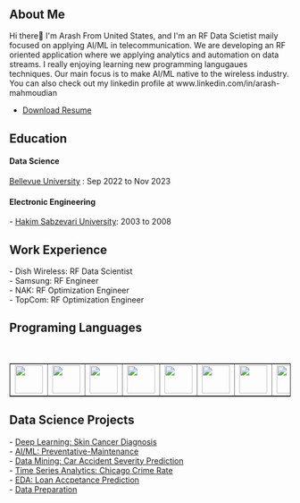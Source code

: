 <header>
<link rel="stylesheet" href="https://cdn.jsdelivr.net/gh/devicons/devicon@v2.15.1/devicon.min.css">

 
</header>


<h2> About Me</h2>
Hi there👋
I'm Arash From United States, and I'm an RF Data Scietist maily focused on applying AI/ML in telecommunication. We are developing an RF oriented application where we applying analytics and automation on data streams. I really enjoying learning new programming langugaues techniques. Our main focus is to make AI/ML native to the wireless industry. You can also check out my linkedin profile at www.linkedin.com/in/arash-mahmoudian

- <a href="https://github.com/Arash-Mahmoudian/resume" target="_blank" rel="noopener noreferrer">Download Resume</a><br>
<h2> Education </h2>
<h4>Data Science</h4> 
<a href="https://www.bellevue.edu/" target="_blank" rel="noopener noreferrer">Bellevue University</a> : Sep 2022 to Nov 2023<br>
<h4>Electronic Engineering</h4>
- <a href="https://www.hsu.ac.ir/" target="_blank" rel="noopener noreferrer">Hakim Sabzevari University</a>: 2003 to 2008 <br>

<h2> Work Experience </h2>
- Dish Wireless: RF Data Scientist<br>
- Samsung: RF Engineer<br>
- NAK: RF Optimization Engineer<br>
- TopCom: RF Optimization Engineer<br>

<h2> Programing Languages </h2>  
<i class="devicon-python-plain"></i>           
<br>         
<table border=1 style="table-layout: fixed; width:100%">
  <tr>
    <td><img src="https://cdn.jsdelivr.net/gh/devicons/devicon/icons/python/python-original-wordmark.svg" width="50" height="50" display: flex;/></td>
    <td><img src="https://cdn.jsdelivr.net/gh/devicons/devicon/icons/r/r-original.svg" width="50" height="50" display: flex;/></td>
    <td><img src="https://cdn.jsdelivr.net/gh/devicons/devicon/icons/c/c-original.svg" width="50" height="50" display: flex;/></td>
   <td><img src="https://cdn.jsdelivr.net/gh/devicons/devicon/icons/amazonwebservices/amazonwebservices-original-wordmark.svg" width="50" height="50" display: flex;/></td>
    <td><img src="https://cdn.jsdelivr.net/gh/devicons/devicon/icons/javascript/javascript-original.svg" width="50" height="50"/></td>
    <td><img src="https://cdn.jsdelivr.net/gh/devicons/devicon/icons/php/php-original.svg" width="50" height="50"/></td>
    <td><img src="https://cdn.jsdelivr.net/gh/devicons/devicon/icons/mysql/mysql-plain-wordmark.svg" width="50" height="50"/></td>
    <td><img src="https://cdn.jsdelivr.net/gh/devicons/devicon/icons/html5/html5-original-wordmark.svg" width="50" height="50"/></td>
    <td><img src="https://cdn.jsdelivr.net/gh/devicons/devicon/icons/apachekafka/apachekafka-original.svg" width="50" height="50"/></td>
    <td><img src="https://cdn.jsdelivr.net/gh/devicons/devicon/icons/jupyter/jupyter-original-wordmark.svg" width="50" height="50"/></td>
   
          
  </tr>
</table>


<h2> Data Science Projects </h2>  
- <a href="https://github.com/Arash-Mahmoudian/Skin-Cancer-Diagnosis-Deep-Learning-" target="_blank" rel="noopener noreferrer">Deep Learning: Skin Cancer Diagnosis</a><br>
- <a href="https://github.com/Arash-Mahmoudian/Preventative-Maintenance-using-AI-ML-Models" target="_blank" rel="noopener noreferrer">AI/ML: Preventative-Maintenance</a><br>
- <a href="https://github.com/Arash-Mahmoudian/Data-Mining-Accident-Severity" target="_blank" rel="noopener noreferrer">Data Mining: Car Accident Severity Prediction</a><br>
- <a href="https://github.com/Arash-Mahmoudian/Time-Series-Predictive-Analytics" target="_blank" rel="noopener noreferrer">Time Series Analytics: Chicago Crime Rate</a><br>
- <a href="https://github.com/Arash-Mahmoudian/EDA-Loan-Prediction" target="_blank" rel="noopener noreferrer">EDA: Loan Accpetance Prediction</a><br>
- <a href="https://github.com/Arash-Mahmoudian/Data-Preparation" target="_blank" rel="noopener noreferrer">Data Preparation</a><br>

          
          
          
          
<!--
**Arash-Mahmoudian/arash-mahmoudian** is a ✨ _special_ ✨ repository because its `README.md` (this file) appears on your GitHub profile.

Here are some ideas to get you started:

- 🔭 I’m currently working on ...
- 🌱 I’m currently learning ...
- 👯 I’m looking to collaborate on ...
- 🤔 I’m looking for help with ...
- 💬 Ask me about ...
- 📫 How to reach me: ...
- 😄 Pronouns: ...
- ⚡ Fun fact: ...
-->


